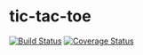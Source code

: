# tic-tac-toe

[![Build Status](https://travis-ci.com/Dmitry-N-Medvedev/ttt.svg?branch=main)](https://travis-ci.com/Dmitry-N-Medvedev/ttt)
[![Coverage Status](https://coveralls.io/repos/github/Dmitry-N-Medvedev/ttt/badge.svg?branch=main)](https://coveralls.io/github/Dmitry-N-Medvedev/ttt?branch=main)